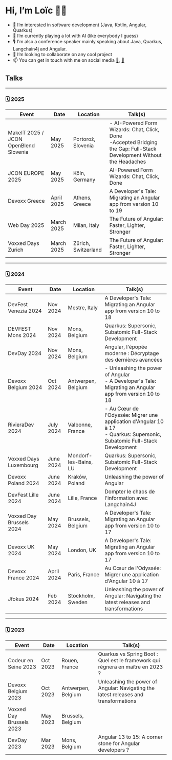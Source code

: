 # Hi, I’m Loïc 👨‍💻
- 👀 I’m interested in software development (Java, Kotlin, Angular, Quarkus) 
- 🌱 I’m currently playing a lot with AI (like everybody I guess)
- 🎙️ I'm also a conference speaker mainly speaking about Java, Quarkus, Langchain4j and Angular.
- 💞️ I’m looking to collaborate on any cool project
- 📫 You can get in touch with me on social media [🏢](https://www.linkedin.com/in/lmagnette/), [🦋](https://bsky.app/profile/lomagnette.bsky.social)

## Talks

---

### 🗓️ 2025

| Event                                      | Date        | Location             | Talk(s)                                                                 |
|-------------------------------------------|-------------|----------------------|-------------------------------------------------------------------------|
| MakeIT 2025 / JCON OpenBlend Slovenia     | May 2025    | Portorož, Slovenia   |  - AI-Powered Form Wizards: Chat, Click, Done <br>-Accepted Bridging the Gap: Full-Stack Development Without the Headaches   |
| JCON EUROPE 2025                          | May 2025    | Köln, Germany        |  AI-Powered Form Wizards: Chat, Click, Done                                                             |
| Devoxx Greece                              | April 2025  | Athens, Greece       | A Developer's Tale: Migrating an Angular app from version 10 to 19     |
| Web Day 2025                              | March 2025  | Milan, Italy         | The Future of Angular: Faster, Lighter, Stronger                                                            |
| Voxxed Days Zurich                        | March 2025  | Zürich, Switzerland  | The Future of Angular: Faster, Lighter, Stronger                       |

---

### 🗓️ 2024

| Event                      | Date         | Location                    | Talk(s)                                                                 |
|---------------------------|--------------|-----------------------------|-------------------------------------------------------------------------|
| DevFest Venezia 2024      | Nov 2024     | Mestre, Italy               | A Developer's Tale: Migrating an Angular app from version 10 to 18    |
| DEVFEST Mons 2024         | Nov 2024     | Mons, Belgium               | Quarkus: Supersonic, Subatomic Full-Stack Development                  |
| DevDay 2024               | Nov 2024     | Mons, Belgium               | Angular, l'épopée moderne : Décryptage des dernières avancées  |
| Devoxx Belgium 2024       | Oct 2024     | Antwerpen, Belgium          | - Unleashing the power of Angular<br>- A Developer's Tale: Migrating an Angular app from version 10 to 18   |
| RivieraDev 2024           | July 2024    | Valbonne, France            | - Au Cœur de l'Odyssée: Migrer une application d'Angular 10 à 17 <br>-  Quarkus: Supersonic, Subatomic Full-Stack Development |
| Voxxed Days Luxembourg    | June 2024    | Mondorf-les-Bains, LU       | Quarkus: Supersonic, Subatomic Full-Stack Development                  |
| Devoxx Poland 2024        | June 2024    | Kraków, Poland              | Unleashing the power of Angular                                        |
| DevFest Lille 2024        | June 2024    | Lille, France               | Dompter le chaos de l'information avec Langchain4J                     |
| Voxxed Day Brussels 2024  | May 2024     | Brussels, Belgium           | A Developer's Tale: Migrating an Angular app from version 10 to 17     |
| Devoxx UK 2024            | May 2024     | London, UK                  | A Developer's Tale: Migrating an Angular app from version 10 to 17   |
| Devoxx France 2024        | April 2024   | Paris, France               | Au Cœur de l'Odyssée: Migrer une application d'Angular 10 à 17   |
| Jfokus 2024               | Feb 2024     | Stockholm, Sweden           | Unleashing the power of Angular: Navigating the latest releases and transformations |

---

### 🗓️ 2023

| Event                     | Date         | Location             | Talk(s)              |
|--------------------------|--------------|----------------------|----------------------|
| Codeur en Seine 2023     | Oct 2023     | Rouen, France        | Quarkus vs Spring Boot : Quel est le framework qui régnera en maître en 2023 ?           |
| Devoxx Belgium 2023      | Oct 2023     | Antwerpen, Belgium   | Unleashing the power of Angular: Navigating the latest releases and transformations            |
| Voxxed Day Brussels 2023 | May 2023     | Brussels, Belgium    |             |
| DevDay 2023              | Mar 2023     | Mons, Belgium        | Angular 13 to 15: A corner stone for Angular developers ?            |

